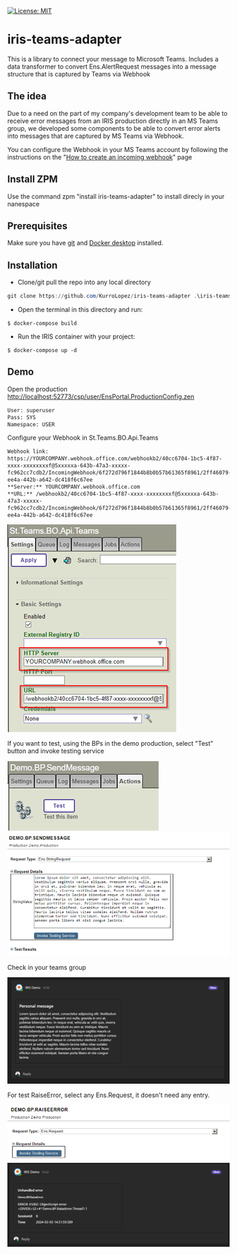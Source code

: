  [![License: MIT](https://img.shields.io/badge/License-MIT-blue.svg?style=flat&logo=AdGuard)](LICENSE)
# iris-teams-adapter
This is a library to connect your message to Microsoft Teams.
Includes a data transformer to convert Ens.AlertRequest messages into a message structure that is captured by Teams via Webhook

## The idea
Due to a need on the part of my company's development team to be able to receive error messages from an IRIS production directly in an MS Teams group, we developed some components to be able to convert error alerts into messages that are captured by MS Teams via Webhook.

You can configure the Webhook in your MS Teams account by following the instructions on the "[How to create an incoming webhook](https://learn.microsoft.com/es-es/microsoftteams/platform/webhooks-and-connectors/how-to/add-incoming-webhook?tabs=newteams%2Cdotnet#create-an-incoming-webhook)" page

## Install ZPM
Use the command zpm "install iris-teams-adapter" to install direcly in your nanespace

## Prerequisites
Make sure you have [git](https://git-scm.com/book/en/v2/Getting-Started-Installing-Git) and [Docker desktop](https://www.docker.com/products/docker-desktop) installed.

## Installation

- Clone/git pull the repo into any local directory

```powershell
git clone https://github.com/KurroLopez/iris-teams-adapter .\iris-teams-adapter
```

- Open the terminal in this directory and run:

```
$ docker-compose build
```

- Run the IRIS container with your project:

```
$ docker-compose up -d
```

## Demo
Open the production [http://localhost:52773/csp/user/EnsPortal.ProductionConfig.zen](http://localhost:52773/csp/user/EnsPortal.ProductionConfig.zen)
```
User: superuser
Pass: SYS
Namespace: USER
```

Configure your Webhook in St.Teams.BO.Api.Teams
```
Webhook link: https://YOURCOMPANY.webhook.office.com/webhookb2/40cc6704-1bc5-4f87-xxxx-xxxxxxxxf@5xxxxxa-643b-47a3-xxxxx-fc962cc7cdb2/IncomingWebhook/6f272d796f1844b8b0b57b61365f8961/2ff46079-ee4a-442b-a642-dc418f6c67ee
**Server:** YOURCOMPANY.webhook.office.com
**URL:** /webhookb2/40cc6704-1bc5-4f87-xxxx-xxxxxxxxf@5xxxxxa-643b-47a3-xxxxx-fc962cc7cdb2/IncomingWebhook/6f272d796f1844b8b0b57b61365f8961/2ff46079-ee4a-442b-a642-dc418f6c67ee
```

![](Configure_St.Teams.BO.API.Teams.png)

If you want to test, using the BPs in the demo production, select "Test" button and invoke testing service

![](Test_SendMessage.png)
![](Test_SendMessage_II.png)

Check in your teams group

![](Teams_personal_message.png)

For test RaiseError, select any Ens.Request, it doesn't need any entry.

![](Test_RaiseError.png)
![](Teams_raise_error.png)
